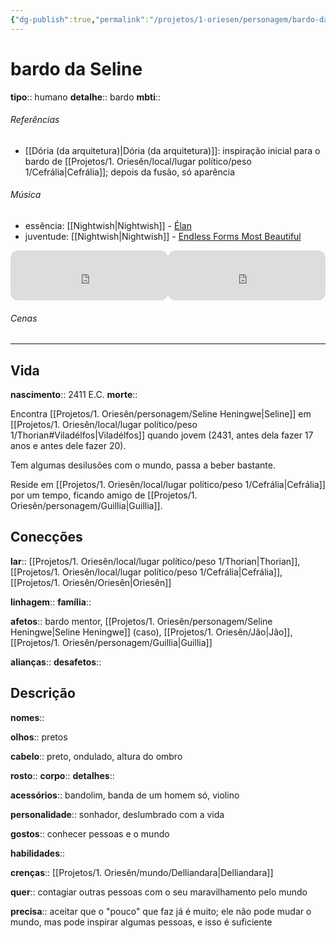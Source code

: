 ```yaml
---
{"dg-publish":true,"permalink":"/projetos/1-oriesen/personagem/bardo-da-seline/"}
---
```



# bardo da Seline
**tipo**:: humano
**detalhe**:: bardo
**mbti**:: 


###### Referências
- [[Dória (da arquitetura)|Dória (da arquitetura)]]: inspiração inicial para o bardo de [[Projetos/1. Oriesên/local/lugar político/peso 1/Cefrália|Cefrália]]; depois da fusão, só aparência


###### Música
- essência: [[Nightwish|Nightwish]] - [Élan](https://youtu.be/zPonioDYnoY)
- juventude: [[Nightwish|Nightwish]] - [Endless Forms Most Beautiful](https://youtu.be/VUb1p8fm7Ag)

<iframe style="border-radius:12px" src="https://open.spotify.com/embed/track/5oAvb7LpUBwQfBtQ6hmS4Q?utm_source=generator" width="50%" height="80" frameBorder="0" allowfullscreen="" allow="autoplay; clipboard-write; encrypted-media; fullscreen; picture-in-picture"></iframe><iframe style="border-radius:12px" src="https://open.spotify.com/embed/track/6HkXeYMyASSvLnPNeYDoCD?utm_source=generator" width="50%" height="80" frameBorder="0" allowfullscreen="" allow="autoplay; clipboard-write; encrypted-media; fullscreen; picture-in-picture"></iframe>


###### Cenas



---
## Vida
**nascimento**:: 2411 E.C.
**morte**:: 

Encontra [[Projetos/1. Oriesên/personagem/Seline Heningwe|Seline]] em [[Projetos/1. Oriesên/local/lugar político/peso 1/Thorian#Viladélfos|Viladélfos]] quando jovem (2431, antes dela fazer 17 anos e antes dele fazer 20).

Tem algumas desilusões com o mundo, passa a beber bastante.

Reside em [[Projetos/1. Oriesên/local/lugar político/peso 1/Cefrália|Cefrália]] por um tempo, ficando amigo de [[Projetos/1. Oriesên/personagem/Guillia|Guillia]].


## Conecções
**lar**:: [[Projetos/1. Oriesên/local/lugar político/peso 1/Thorian|Thorian]], [[Projetos/1. Oriesên/local/lugar político/peso 1/Cefrália|Cefrália]], [[Projetos/1. Oriesên/Oriesên|Oriesên]]

**linhagem**:: 
**família**:: 

**afetos**:: bardo mentor, [[Projetos/1. Oriesên/personagem/Seline Heningwe|Seline Heningwe]] (caso), [[Projetos/1. Oriesên/Jão|Jão]], [[Projetos/1. Oriesên/personagem/Guillia|Guillia]]

**alianças**:: 
**desafetos**:: 


## Descrição
**nomes**:: 

**olhos**:: pretos

**cabelo**:: preto, ondulado, altura do ombro

**rosto**:: 
**corpo**:: 
**detalhes**:: 

**acessórios**:: bandolim, banda de um homem só, violino

**personalidade**:: sonhador, deslumbrado com a vida

**gostos**:: conhecer pessoas e o mundo

**habilidades**:: 

**crenças**:: [[Projetos/1. Oriesên/mundo/Delliandara|Delliandara]]

**quer**:: contagiar outras pessoas com o seu maravilhamento pelo mundo

**precisa**:: aceitar que o "pouco" que faz já é muito; ele não pode mudar o mundo, mas pode inspirar algumas pessoas, e isso é suficiente